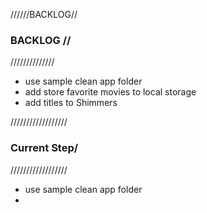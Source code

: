 

//////BACKLOG//
### BACKLOG //
//////////////
- use sample clean app folder
- add store favorite movies to local storage
- add titles to Shimmers


//////////////////
### Current Step/
//////////////////
- use sample clean app folder
- 